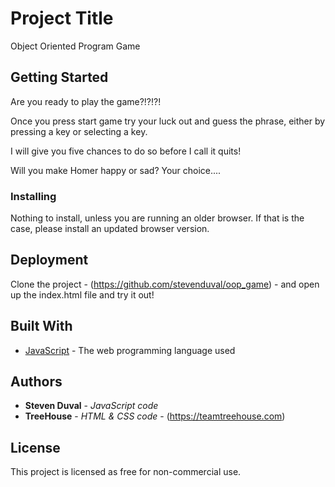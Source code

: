 # Project Title

Object Oriented Program Game

## Getting Started
Are you ready to play the game?!?!?!  

Once you press start game try your luck out and guess the phrase, either by pressing a key or selecting a key.  

I will give you five chances to do so before I call it quits!  

Will you make Homer happy or sad?  Your choice....


### Installing

Nothing to install, unless you are running an older browser.  If that is the case, please install an updated browser version.

## Deployment

Clone the project - (https://github.com/stevenduval/oop_game) -  and open up the index.html file and try it out!

## Built With

* [JavaScript](https://developer.mozilla.org/en-US/docs/Web/JavaScript) - The web programming language used

## Authors

* **Steven Duval** - *JavaScript code*
* **TreeHouse** - *HTML & CSS code* - (https://teamtreehouse.com)

## License

This project is licensed as free for non-commercial use.

